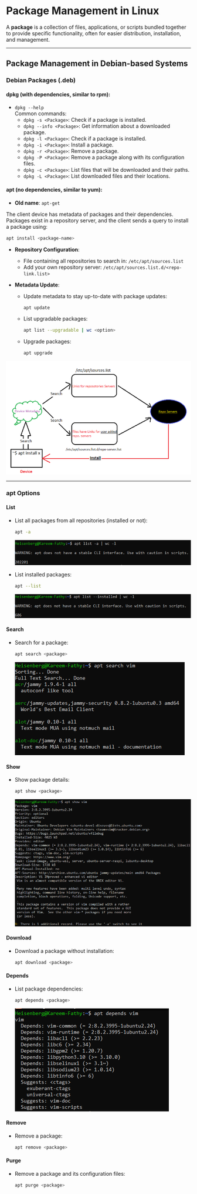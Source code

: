 # Package Management in Linux

A **package** is a collection of files, applications, or scripts bundled together to provide specific functionality, often for easier distribution, installation, and management.

---

## Package Management in Debian-based Systems

### **Debian Packages (.deb)**

#### **dpkg** (with dependencies, similar to rpm):
- `dpkg --help`  
   Common commands:
   - `dpkg -s <Package>`: Check if a package is installed.
   - `dpkg --info <Package>`: Get information about a downloaded package.
   - `dpkg -l <Package>`: Check if a package is installed.
   - `dpkg -i <Package>`: Install a package.
   - `dpkg -r <Package>`: Remove a package.
   - `dpkg -P <Package>`: Remove a package along with its configuration files.
   - `dpkg -c <Package>`: List files that will be downloaded and their paths.
   - `dpkg -L <Package>`: List downloaded files and their locations.

#### **apt** (no dependencies, similar to yum):
- **Old name**: `apt-get`

The client device has metadata of packages and their dependencies. Packages exist in a repository server, and the client sends a query to install a package using:
```bash
apt install <package-name>
```

- **Repository Configuration**:
   - File containing all repositories to search in: `/etc/apt/sources.list`
   - Add your own repository server: `/etc/apt/sources.list.d/<repo-link.list>`

- **Metadata Update**:
   - Update metadata to stay up-to-date with package updates:
      ```bash
      apt update
      ```
   - List upgradable packages:
      ```bash
      apt list --upgradable | wc <option>
      ```
   - Upgrade packages:
      ```bash
      apt upgrade
      ```

![alt text](screens/image-118.png)

---

### **apt Options**

#### **List**
- List all packages from all repositories (installed or not):
   ```bash
   apt -a
   ```
   ![alt text](screens/image-120.png)

- List installed packages:
   ```bash
   apt --list
   ```
   ![alt text](screens/image-121.png)

#### **Search**
- Search for a package:
   ```bash
   apt search <package>
   ```
   ![alt text](screens/image-122.png)

#### **Show**
- Show package details:
   ```bash
   apt show <package>
   ```
   ![alt text](screens/image-123.png)

#### **Download**
- Download a package without installation:
   ```bash
   apt download <package>
   ```

#### **Depends**
- List package dependencies:
   ```bash
   apt depends <package>
   ```
   ![alt text](screens/image-124.png)

#### **Remove**
- Remove a package:
   ```bash
   apt remove <package>
   ```

#### **Purge**
- Remove a package and its configuration files:
   ```bash
   apt purge <package>
   ```